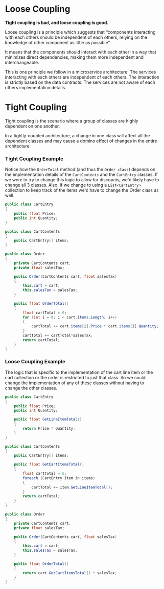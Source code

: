 # Loose Coupling

**Tight coupling is bad, and loose coupling is good.**

Loose coupling is a principle which suggests that “components interacting with each others should be independent of each others, relying on the knowledge of other component as little as possible”.

It means that the components should interact with each other in a way that minimizes direct dependencies, making them more independent and interchangeable.

This is one principle we follow in a microservice architecture. The services interacting with each others are independent of each others. The interaction is strictly based on the data contracts. The services are not aware of each others implementation details.

# Tight Coupling

Tight coupling is the scenario where a group of classes are highly dependent on one another.

In a tightly-coupled architecture, a change in one class will affect all the dependent classes and may cause a domino effect of changes in the entire architecture.

### Tight Coupling Example

Notice how the `OrderTotal` method (and thus the `Order class`) depends on the implementation details of the `CartContents` and the `CartEntry` classes. If we were to try to change this logic to allow for discounts, we'd likely have to change all 3 classes. Also, if we change to using a `List<CartEntry>` collection to keep track of the items we'd have to change the Order class as well.


```java
public class CartEntry
{
    public float Price;
    public int Quantity;
}

public class CartContents
{
    public CartEntry[] items;
}

public class Order
{
    private CartContents cart;
    private float salesTax;

    public Order(CartContents cart, float salesTax)
    {
        this.cart = cart;
        this.salesTax = salesTax;
    }

    public float OrderTotal()
    {
        float cartTotal = 0;
        for (int i = 0; i < cart.items.Length; i++)
        {
            cartTotal += cart.items[i].Price * cart.items[i].Quantity;
        }
        cartTotal += cartTotal*salesTax;
        return cartTotal;
    }
}
```

### Loose Coupling Example

The logic that is specific to the implementation of the cart line item or the cart collection or the order is restricted to just that class. So we could change the implementation of any of these classes without having to change the other classes.

```java
public class CartEntry
{
    public float Price;
    public int Quantity;

    public float GetLineItemTotal()
    {
        return Price * Quantity;
    }
}

public class CartContents
{
    public CartEntry[] items;

    public float GetCartItemsTotal()
    {
        float cartTotal = 0;
        foreach (CartEntry item in items)
        {
            cartTotal += item.GetLineItemTotal();
        }
        return cartTotal;
    }
}

public class Order
{
    private CartContents cart;
    private float salesTax;

    public Order(CartContents cart, float salesTax)
    {
        this.cart = cart;
        this.salesTax = salesTax;
    }

    public float OrderTotal()
    {
        return cart.GetCartItemsTotal() * salesTax;
    }
}
```